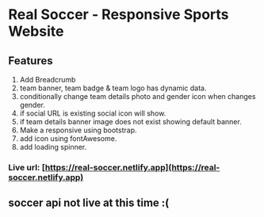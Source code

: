 # Real Soccer - Responsive Sports Website

## Features

1. Add Breadcrumb
2. team banner, team badge & team logo has dynamic data.
3. conditionally change team details photo and gender icon when changes gender.
4. if social URL is existing social icon will show.
5. if team details banner image does not exist showing default banner.
5. Make a responsive using bootstrap.
6. add icon using fontAwesome.
7. add loading spinner.

### Live url: [https://real-soccer.netlify.app](https://real-soccer.netlify.app)

## soccer api not live at this time :(
